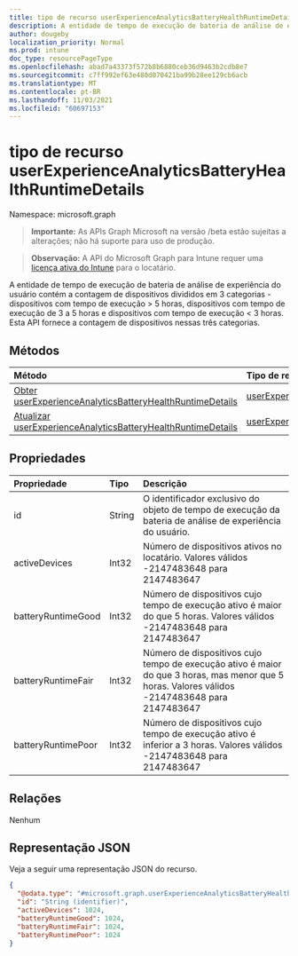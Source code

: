 ```yaml
---
title: tipo de recurso userExperienceAnalyticsBatteryHealthRuntimeDetails
description: A entidade de tempo de execução de bateria de análise de experiência do usuário contém a contagem de dispositivos divididos em 3 categorias - dispositivos com tempo de execução > 5 horas, dispositivos com tempo de execução de 3 a 5 horas e dispositivos com tempo de execução < 3 horas. Esta API fornece a contagem de dispositivos nessas três categorias.
author: dougeby
localization_priority: Normal
ms.prod: intune
doc_type: resourcePageType
ms.openlocfilehash: abad7a43373f572b8b6880ceb36d9463b2cdb8e7
ms.sourcegitcommit: c7ff992ef63e480d070421ba99b28ee129cb6acb
ms.translationtype: MT
ms.contentlocale: pt-BR
ms.lasthandoff: 11/03/2021
ms.locfileid: "60697153"
---
```

# <a name="userexperienceanalyticsbatteryhealthruntimedetails-resource-type"></a>tipo de recurso userExperienceAnalyticsBatteryHealthRuntimeDetails

Namespace: microsoft.graph

> **Importante:** As APIs Graph Microsoft na versão /beta estão sujeitas a alterações; não há suporte para uso de produção.

> **Observação:** A API do Microsoft Graph para Intune requer uma [licença ativa do Intune](https://go.microsoft.com/fwlink/?linkid=839381) para o locatário.

A entidade de tempo de execução de bateria de análise de experiência do usuário contém a contagem de dispositivos divididos em 3 categorias - dispositivos com tempo de execução > 5 horas, dispositivos com tempo de execução de 3 a 5 horas e dispositivos com tempo de execução < 3 horas. Esta API fornece a contagem de dispositivos nessas três categorias.

## <a name="methods"></a>Métodos
|Método|Tipo de retorno|Descrição|
|:---|:---|:---|
|[Obter userExperienceAnalyticsBatteryHealthRuntimeDetails](../api/intune-devices-userexperienceanalyticsbatteryhealthruntimedetails-get.md)|[userExperienceAnalyticsBatteryHealthRuntimeDetails](../resources/intune-devices-userexperienceanalyticsbatteryhealthruntimedetails.md)|Leia propriedades e relações do [objeto userExperienceAnalyticsBatteryHealthRuntimeDetails.](../resources/intune-devices-userexperienceanalyticsbatteryhealthruntimedetails.md)|
|[Atualizar userExperienceAnalyticsBatteryHealthRuntimeDetails](../api/intune-devices-userexperienceanalyticsbatteryhealthruntimedetails-update.md)|[userExperienceAnalyticsBatteryHealthRuntimeDetails](../resources/intune-devices-userexperienceanalyticsbatteryhealthruntimedetails.md)|Atualize as propriedades de [um objeto userExperienceAnalyticsBatteryHealthRuntimeDetails.](../resources/intune-devices-userexperienceanalyticsbatteryhealthruntimedetails.md)|

## <a name="properties"></a>Propriedades
|Propriedade|Tipo|Descrição|
|:---|:---|:---|
|id|String|O identificador exclusivo do objeto de tempo de execução da bateria de análise de experiência do usuário.|
|activeDevices|Int32|Número de dispositivos ativos no locatário. Valores válidos -2147483648 para 2147483647|
|batteryRuntimeGood|Int32|Número de dispositivos cujo tempo de execução ativo é maior do que 5 horas. Valores válidos -2147483648 para 2147483647|
|batteryRuntimeFair|Int32|Número de dispositivos cujo tempo de execução ativo é maior do que 3 horas, mas menor que 5 horas. Valores válidos -2147483648 para 2147483647|
|batteryRuntimePoor|Int32|Número de dispositivos cujo tempo de execução ativo é inferior a 3 horas. Valores válidos -2147483648 para 2147483647|

## <a name="relationships"></a>Relações
Nenhum

## <a name="json-representation"></a>Representação JSON
Veja a seguir uma representação JSON do recurso.
<!-- {
  "blockType": "resource",
  "keyProperty": "id",
  "@odata.type": "microsoft.graph.userExperienceAnalyticsBatteryHealthRuntimeDetails"
}
-->
``` json
{
  "@odata.type": "#microsoft.graph.userExperienceAnalyticsBatteryHealthRuntimeDetails",
  "id": "String (identifier)",
  "activeDevices": 1024,
  "batteryRuntimeGood": 1024,
  "batteryRuntimeFair": 1024,
  "batteryRuntimePoor": 1024
}
```



